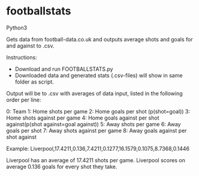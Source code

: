 # footballstats

Python3

Gets data from football-data.co.uk and outputs average shots and goals for and against to .csv.

Instructions:
 - Download and run FOOTBALLSTATS.py
 - Downloaded data and generated stats (.csv-files) will show in same folder as script.
 

Output will be to .csv with averages of data input, listed in the following order per line:

0: Team
1: Home shots per game
2: Home goals per shot (p(shot=goal))
3: Home shots against per game
4: Home goals against per shot against(p(shot against=goal against))
5: Away shots per game
6: Away goals per shot
7: Away shots against per game
8: Away goals against per shot against

Example:
Liverpool,17.4211,0.136,7.4211,0.1277,16.1579,0.1075,8.7368,0.1446

Liverpool has an average of 17.4211 shots per game.
Liverpool scores on average 0.136 goals for every shot they take.
